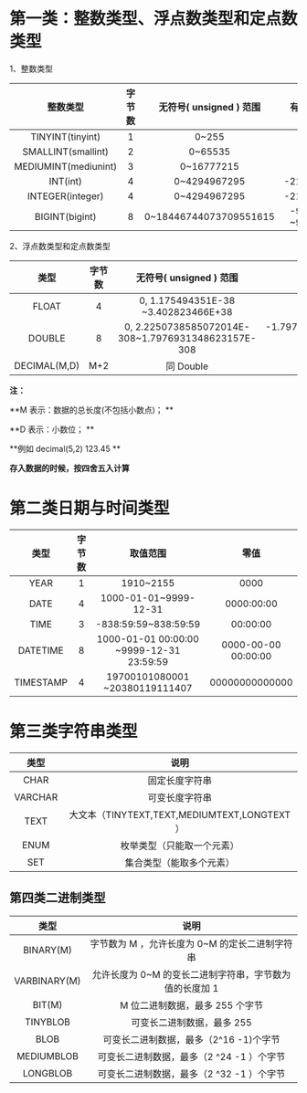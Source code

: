 # 第一类：整数类型、浮点数类型和定点数类型

1、整数类型

| 整数类型 | 字节数 | 无符号\( unsigned \) 范围 | 有符号\( signed \) 范围\( 默认\) |
| :---: | :---: | :---: | :---: |
| TINYINT\(tinyint\) | 1 | 0~255 | -128~127 |
| SMALLINT\(smallint\) | 2 | 0~65535 | -32768~32767 |
| MEDIUMINT\(mediunint\) | 3 | 0~16777215 | -8388608~8388607 |
| INT\(int\) | 4 | 0~4294967295 | -2147483648~2147483647 |
| INTEGER\(integer\) | 4 | 0~4294967295 | -2147483648~2147483647 |
| BIGINT\(bigint\) | 8 | 0~18446744073709551615 | -9223372036854775808 ~9223372036854775807 |

2、浮点数类型和定点数类型

| 类型 | 字节数 | 无符号\( unsigned \) 范围 | 有符号\( signed \) 范围\( 默认\) |
| :---: | :---: | :---: | :---: |
| FLOAT | 4 | 0,                                              1.175494351E-38               ~3.402823466E+38 | -3.402823466E+38               ~1.175494351E-38,                            0,                               1.175494351E-38                ~3.402823466E+38 |
| DOUBLE | 8 | 0,                                           2.2250738585072014E-308~1.7976931348623157E-308 | -1.7976931348623157E+308~2.2250738585072014E-308,                                         0,                                             2.2250738585072014E-308~1.7976931348623157E+308 |
| DECIMAL\(M,D\) | M+2 | 同 Double | 同  Double |

**注：**

**M 表示：数据的总长度\(不包括小数点\)；  **

**D 表示：小数位；  **

**例如 decimal\(5,2\) 123.45  **

**存入数据的时候，按四舍五入计算**

# 第二类日期与时间类型

| 类型 | 字节数 | 取值范围 | 零值 |
| :---: | :---: | :---: | :---: |
| YEAR | 1 | 1910~2155 | 0000 |
| DATE | 4 | 1000-01-01~9999-12-31 | 0000:00:00 |
| TIME | 3 | -838:59:59~838:59:59 | 00:00:00 |
| DATETIME | 8 | 1000-01-01 00:00:00           ~9999-12-31 23:59:59 | 0000-00-00 00:00:00 |
| TIMESTAMP | 4 | 19700101080001                ~20380119111407 | 00000000000000 |

# 第三类字符串类型

| 类型 | 说明 |
| :---: | :---: |
| CHAR | 固定长度字符串 |
| VARCHAR | 可变长度字符串 |
| TEXT | 大文本（TINYTEXT,TEXT,MEDIUMTEXT,LONGTEXT ） |
| ENUM | 枚举类型（只能取一个元素） |
| SET | 集合类型（能取多个元素） |

## 第四类二进制类型

| 类型 | 说明 |
| :---: | :---: |
| BINARY\(M\) | 字节数为 M ，允许长度为 0~M  的定长二进制字符串 |
| VARBINARY\(M\) | 允许长度为 0~M  的变长二进制字符串，字节数为值的长度加 1 |
| BIT\(M\) | M  位二进制数据，最多 255  个字节 |
| TINYBLOB | 可变长二进制数据，最多 255 |
| BLOB | 可变长二进制数据，最多（2^16 -1\)个字节 |
| MEDIUMBLOB | 可变长二进制数据，最多（2 ^24 -1 ）个字节 |
| LONGBLOB | 可变长二进制数据，最多（2 ^32 -1 ）个字节 |



